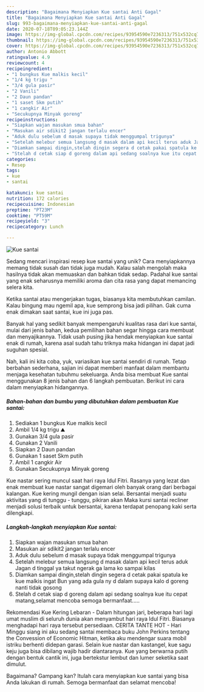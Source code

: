 ```yaml
---
description: "Bagaimana Menyiapkan Kue santai Anti Gagal"
title: "Bagaimana Menyiapkan Kue santai Anti Gagal"
slug: 993-bagaimana-menyiapkan-kue-santai-anti-gagal
date: 2020-07-18T09:05:23.144Z
image: https://img-global.cpcdn.com/recipes/93954590e7236313/751x532cq70/kue-santai-foto-resep-utama.jpg
thumbnail: https://img-global.cpcdn.com/recipes/93954590e7236313/751x532cq70/kue-santai-foto-resep-utama.jpg
cover: https://img-global.cpcdn.com/recipes/93954590e7236313/751x532cq70/kue-santai-foto-resep-utama.jpg
author: Antonio Abbott
ratingvalue: 4.9
reviewcount: 4
recipeingredient:
- "1 bungkus Kue malkis kecil"
- "1/4 kg trigu "
- "3/4 gula pasir"
- "2 Vanili"
- "2 Daun pandan"
- "1 saset Skm putih"
- "1 cangkir Air"
- "Secukupnya Minyak goreng"
recipeinstructions:
- "Siapkan wajan masukan smua bahan"
- "Masukan air sdikit2 jangan terlalu encer"
- "Aduk dulu sebelum d masak supaya tidak menggumpal trigunya"
- "Setelah melebur semua langsung d masak dalam api kecil terus aduk Jagan d tinggal ya takut ngerak ga lama ko sampai kilas"
- "Diamkan sampai dingin,stelah dingin segera d cetak pakai spatula ke kue malkis ingat Bun yang ada gula ny d dalam supaya kalo d goreng nanti tidak gosong"
- "Stelah d cetak siap d goreng dalam api sedang soalnya kue itu cepat matang,selamat mencoba semoga bermanfaat....."
categories:
- Resep
tags:
- kue
- santai

katakunci: kue santai 
nutrition: 172 calories
recipecuisine: Indonesian
preptime: "PT23M"
cooktime: "PT59M"
recipeyield: "3"
recipecategory: Lunch

---
```



![Kue santai](https://img-global.cpcdn.com/recipes/93954590e7236313/751x532cq70/kue-santai-foto-resep-utama.jpg)

Sedang mencari inspirasi resep kue santai yang unik? Cara menyiapkannya memang tidak susah dan tidak juga mudah. Kalau salah mengolah maka hasilnya tidak akan memuaskan dan bahkan tidak sedap. Padahal kue santai yang enak seharusnya memiliki aroma dan cita rasa yang dapat memancing selera kita.

Ketika santai atau mengerjakan tugas, biasanya kita membutuhkan camilan. Kalau bingung mau ngemil apa, kue semprong bisa jadi pilihan. Gak cuma enak dimakan saat santai, kue ini juga pas.

Banyak hal yang sedikit banyak mempengaruhi kualitas rasa dari kue santai, mulai dari jenis bahan, kedua pemilihan bahan segar hingga cara membuat dan menyajikannya. Tidak usah pusing jika hendak menyiapkan kue santai enak di rumah, karena asal sudah tahu triknya maka hidangan ini dapat jadi suguhan spesial.


Nah, kali ini kita coba, yuk, variasikan kue santai sendiri di rumah. Tetap berbahan sederhana, sajian ini dapat memberi manfaat dalam membantu menjaga kesehatan tubuhmu sekeluarga. Anda bisa membuat Kue santai menggunakan 8 jenis bahan dan 6 langkah pembuatan. Berikut ini cara dalam menyiapkan hidangannya.

<!--inarticleads1-->

##### Bahan-bahan dan bumbu yang dibutuhkan dalam pembuatan Kue santai:

1. Sediakan 1 bungkus Kue malkis kecil
1. Ambil 1/4 kg trigu ⛰
1. Gunakan 3/4 gula pasir
1. Gunakan 2 Vanili
1. Siapkan 2 Daun pandan
1. Gunakan 1 saset Skm putih
1. Ambil 1 cangkir Air
1. Gunakan Secukupnya Minyak goreng


Kue nastar sering muncul saat hari raya Idul Fitri. Rasanya yang lezat dan enak membuat kue nastar sangat digemari oleh banyak orang dari berbagai kalangan. Kue kering mungil dengan isian selai. Bersantai menjadi suatu aktivitas yang di tunggu - tunggu, pikiran akan Maka kursi santai recliner menjadi solusi terbaik untuk bersantai, karena terdapat penopang kaki serta dilengkapi. 

<!--inarticleads2-->

##### Langkah-langkah menyiapkan Kue santai:

1. Siapkan wajan masukan smua bahan
1. Masukan air sdikit2 jangan terlalu encer
1. Aduk dulu sebelum d masak supaya tidak menggumpal trigunya
1. Setelah melebur semua langsung d masak dalam api kecil terus aduk Jagan d tinggal ya takut ngerak ga lama ko sampai kilas
1. Diamkan sampai dingin,stelah dingin segera d cetak pakai spatula ke kue malkis ingat Bun yang ada gula ny d dalam supaya kalo d goreng nanti tidak gosong
1. Stelah d cetak siap d goreng dalam api sedang soalnya kue itu cepat matang,selamat mencoba semoga bermanfaat.....


Rekomendasi Kue Kering Lebaran - Dalam hitungan jari, beberapa hari lagi umat muslim di seluruh dunia akan menyambut hari raya Idul Fitri. Biasanya menghadapi hari raya tersebut persediaan. CERITA TANTE HOT - Hari Minggu siang ini aku sedang santai membaca buku John Perkins tentang the Convession of Economic Hitman, ketika aku mendengar suara mobil istriku berhenti didepan garasi. Selain kue nastar dan kastangel, kue sagu keju juga bisa dibilang wajib hadir diantaranya. Kue yang berwarna putih dengan bentuk cantik ini, juga bertekstur lembut dan lumer seketika saat dimulut. 

Bagaimana? Gampang kan? Itulah cara menyiapkan kue santai yang bisa Anda lakukan di rumah. Semoga bermanfaat dan selamat mencoba!
